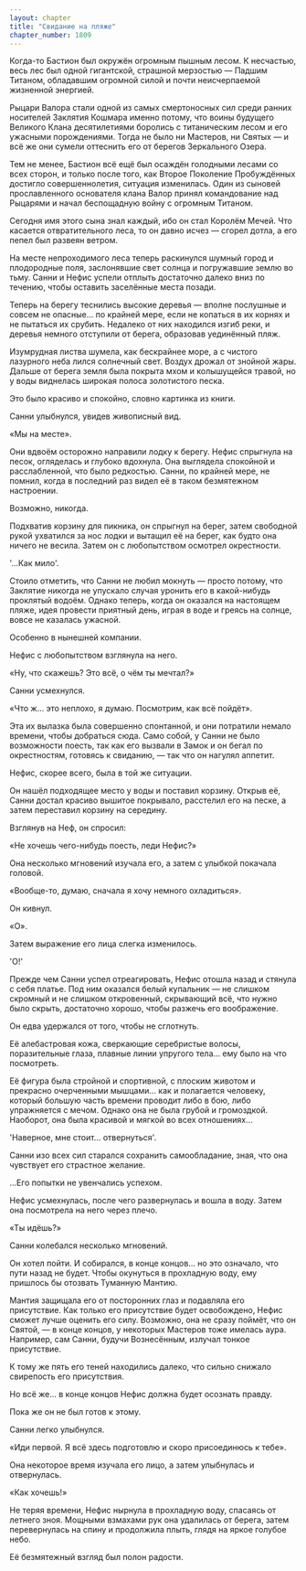 ```yaml
---
layout: chapter
title: "Свидание на пляже"
chapter_number: 1809
---
```




Когда-то Бастион был окружён огромным пышным лесом. К несчастью, весь лес был одной гигантской, страшной мерзостью — Падшим Титаном, обладавшим огромной силой и почти неисчерпаемой жизненной энергией.

Рыцари Валора стали одной из самых смертоносных сил среди ранних носителей Заклятия Кошмара именно потому, что воины будущего Великого Клана десятилетиями боролись с титаническим лесом и его ужасными порождениями. Тогда не было ни Мастеров, ни Святых — и всё же они сумели оттеснить его от берегов Зеркального Озера.

Тем не менее, Бастион всё ещё был осаждён голодными лесами со всех сторон, и только после того, как Второе Поколение Пробуждённых достигло совершеннолетия, ситуация изменилась. Один из сыновей прославленного основателя клана Валор принял командование над Рыцарями и начал беспощадную войну с огромным Титаном.

Сегодня имя этого сына знал каждый, ибо он стал Королём Мечей. Что касается отвратительного леса, то он давно исчез — сгорел дотла, а его пепел был развеян ветром.

На месте непроходимого леса теперь раскинулся шумный город и плодородные поля, заслонявшие свет солнца и погружавшие землю во тьму. Санни и Нефис успели отплыть достаточно далеко вниз по течению, чтобы оставить заселённые места позади.

Теперь на берегу теснились высокие деревья — вполне послушные и совсем не опасные... по крайней мере, если не копаться в их корнях и не пытаться их срубить. Недалеко от них находился изгиб реки, и деревья немного отступили от берега, образовав уединённый пляж.

Изумрудная листва шумела, как бескрайнее море, а с чистого лазурного неба лился солнечный свет. Воздух дрожал от знойной жары. Дальше от берега земля была покрыта мхом и колышущейся травой, но у воды виднелась широкая полоса золотистого песка.

Это было красиво и спокойно, словно картинка из книги.

Санни улыбнулся, увидев живописный вид.

«Мы на месте».

Они вдвоём осторожно направили лодку к берегу. Нефис спрыгнула на песок, огляделась и глубоко вдохнула. Она выглядела спокойной и расслабленной, что было редкостью. Санни, по крайней мере, не помнил, когда в последний раз видел её в таком безмятежном настроении.

Возможно, никогда.

Подхватив корзину для пикника, он спрыгнул на берег, затем свободной рукой ухватился за нос лодки и вытащил её на берег, как будто она ничего не весила. Затем он с любопытством осмотрел окрестности.

'...Как мило'.

Стоило отметить, что Санни не любил мокнуть — просто потому, что Заклятие никогда не упускало случая уронить его в какой-нибудь проклятый водоём. Однако теперь, когда он оказался на настоящем пляже, идея провести приятный день, играя в воде и греясь на солнце, вовсе не казалась ужасной.

Особенно в нынешней компании.

Нефис с любопытством взглянула на него.

«Ну, что скажешь? Это всё, о чём ты мечтал?»

Санни усмехнулся.

«Что ж... это неплохо, я думаю. Посмотрим, как всё пойдёт».

Эта их вылазка была совершенно спонтанной, и они потратили немало времени, чтобы добраться сюда. Само собой, у Санни не было возможности поесть, так как его вызвали в Замок и он бегал по окрестностям, готовясь к свиданию, — так что он нагулял аппетит.

Нефис, скорее всего, была в той же ситуации.

Он нашёл подходящее место у воды и поставил корзину. Открыв её, Санни достал красиво вышитое покрывало, расстелил его на песке, а затем переставил корзину на середину.

Взглянув на Неф, он спросил:

«Не хочешь чего-нибудь поесть, леди Нефис?»

Она несколько мгновений изучала его, а затем с улыбкой покачала головой.

«Вообще-то, думаю, сначала я хочу немного охладиться».

Он кивнул.

«О».

Затем выражение его лица слегка изменилось.

'О!'

Прежде чем Санни успел отреагировать, Нефис отошла назад и стянула с себя платье. Под ним оказался белый купальник — не слишком скромный и не слишком откровенный, скрывающий всё, что нужно было скрыть, достаточно хорошо, чтобы разжечь его воображение.

Он едва удержался от того, чтобы не сглотнуть.

Её алебастровая кожа, сверкающие серебристые волосы, поразительные глаза, плавные линии упругого тела... ему было на что посмотреть.

Её фигура была стройной и спортивной, с плоским животом и прекрасно очерченными мышцами... как и полагается человеку, который большую часть времени проводит либо в бою, либо упражняется с мечом. Однако она не была грубой и громоздкой. Наоборот, она была красивой и мягкой во всех отношениях...

'Наверное, мне стоит... отвернуться'.

Санни изо всех сил старался сохранить самообладание, зная, что она чувствует его страстное желание.

...Его попытки не увенчались успехом.

Нефис усмехнулась, после чего развернулась и вошла в воду. Затем она посмотрела на него через плечо.

«Ты идёшь?»

Санни колебался несколько мгновений.

Он хотел пойти. И собирался, в конце концов... но это означало, что пути назад не будет. Чтобы окунуться в прохладную воду, ему пришлось бы отозвать Туманную Мантию.

Мантия защищала его от посторонних глаз и подавляла его присутствие. Как только его присутствие будет освобождено, Нефис сможет лучше оценить его силу. Возможно, она не сразу поймёт, что он Святой, — в конце концов, у некоторых Мастеров тоже имелась аура. Например, сам Санни, будучи Вознесённым, излучал тонкое присутствие.

К тому же пять его теней находились далеко, что сильно снижало свирепость его присутствия.

Но всё же... в конце концов Нефис должна будет осознать правду.

Пока же он не был готов к этому.

Санни легко улыбнулся.

«Иди первой. Я всё здесь подготовлю и скоро присоединюсь к тебе».

Она некоторое время изучала его лицо, а затем улыбнулась и отвернулась.

«Как хочешь!»

Не теряя времени, Нефис нырнула в прохладную воду, спасаясь от летнего зноя. Мощными взмахами рук она удалилась от берега, затем перевернулась на спину и продолжила плыть, глядя на яркое голубое небо.

Её безмятежный взгляд был полон радости.

